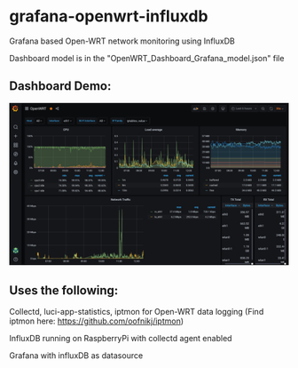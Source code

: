 # grafana-openwrt-influxdb
Grafana based Open-WRT network monitoring using InfluxDB

Dashboard model is in the "OpenWRT_Dashboard_Grafana_model.json" file
## Dashboard Demo:
![GitHub Logo](/Grafana_dash_Example.jpg)
## Uses the following:
Collectd, luci-app-statistics, iptmon for Open-WRT data logging (Find iptmon here: https://github.com/oofnikj/iptmon)

InfluxDB running on RaspberryPi with collectd agent enabled

Grafana with influxDB as datasource
